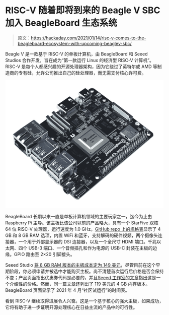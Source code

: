 # RISC-V 随着即将到来的 Beagle V SBC 加入 BeagleBoard 生态系统

> 原文：<https://hackaday.com/2021/01/14/risc-v-comes-to-the-beagleboard-ecosystem-with-upcoming-beaglev-sbc/>

Beagle V 是一款基于 RISC-V 的单板计算机，由 BeagleBoard 和 Seeed Studios 合作开发，旨在成为“第一款运行 Linux 的经济型 RISC-V 计算机”。RISC-V 是每个人都感兴趣的开源处理器架构，因为它绕过了英特尔或 AMD 等制造商的专有硅，允许公司推出自己的硅处理器，而无需支付核心许可费。

[![](img/a2253e519e18f68d63498dd7a0f94cee.png)](https://hackaday.com/wp-content/uploads/2021/01/beagle-v.jpg)

BeagleBoard 长期以来一直是单板计算机领域的主要玩家之一，迄今为止由 Raspberry Pi 主导。该主板比该公司以前的产品略大，具有一个 StarFive 双核 64 位 RISC-V 处理器，运行速度为 1.0 GHz。[GitHub repo 上的规格表](https://github.com/beagleboard/beaglev/blob/main/BeagleV_Info.pdf)显示了 4 GB 和 8 GB RAM 选项，内置 WiFi 和蓝牙，支持解码的硬件视频，两个摄像头连接器，一个用于外部显示器的 DSI 连接器，以及一个全尺寸 HDMI 端口。千兆以太网、四个 USB-3 端口、一个音频插孔和作为电源的 USB-C 封装在主板的边缘。GPIO 路由至 2×20 引脚接头。

Seeed Studio [将 8 GB RAM 版本的主板成本定为 149 美元](https://www.seeedstudio.com/BeagleV-p-4828.html)，尽管目前在这个早期阶段，你必须申请并被选中才能购买主板。尚不清楚首次运行后价格是否会保持不变；产品页面指出优惠券代码是必要的，并且[Seeed 工作室的文章](https://www.seeedstudio.com/blog/2021/01/13/meet-beaglev-the-first-affordable-risc-v-single-board-computer-designed-to-run-linux/)指出这是一个介绍性的价格。然而，同一篇文章还列出了 119 美元的 4 GB 内存版本。BeagleBoard 页面显示了 2021 年 4 月“社区试运行”的时间表。

看到 RISC-V 继续取得进展令人兴奋。这是一个基于核心的强大主板，如果成功，它将有助于进一步证明开源处理核心在日益主流的产品中的可行性。